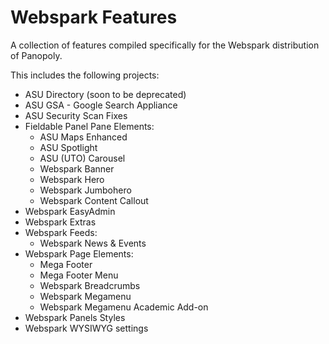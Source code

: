 Webspark Features
============

A collection of features compiled specifically for the Webspark distribution of Panopoly.

This includes the following projects:

* ASU Directory (soon to be deprecated)
* ASU GSA - Google Search Appliance
* ASU Security Scan Fixes
* Fieldable Panel Pane Elements:
   - ASU Maps Enhanced
   - ASU Spotlight
   - ASU (UTO) Carousel
   - Webspark Banner
   - Webspark Hero
   - Webspark Jumbohero
   - Webspark Content Callout
* Webspark EasyAdmin
* Webspark Extras
* Webspark Feeds:
   - Webspark News & Events
* Webspark Page Elements:
   - Mega Footer
   - Mega Footer Menu
   - Webspark Breadcrumbs
   - Webspark Megamenu
   - Webspark Megamenu Academic Add-on
* Webspark Panels Styles
* Webspark WYSIWYG settings